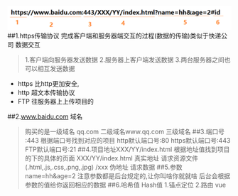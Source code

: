![Alt text](./1516761903091.png)
##1.https传输协议
完成客户端和服务器端交互的过程(数据的传输)类似于快递公司
数据交互
> 1.客户端向服务器发送数据
> 2.服务器上客户端发送数据
> 3.两台服务器之间也可以相互发送数据
- https 比http更加安全,
- http 超文本传输协议
-  FTP 往服务器上上传项目的


##2.www.baidu.com 域名
> 购买的是一级域名 qq.com
> 二级域名www.qq.com
> 三级域名
##3.端口号 :443
根据端口号找到对应的项目
> http默认端口号:80
> https默认端口号:443
> FTP默认端口号:21
##4.项目地址XXX/YY/index.html
根据地址值找到项目的下的具体的页面
> XXX/YY/index.html 真实地址 请求资源文件(.html,.js,.css,.png,.jpg)
> /xxx      伪地址 请求数据
##5.参数 name=hh&age=2
注意参数都是后台规定的,让你叫啥你就就啥
后台会根据参数的值给你返回相应的数据
##6.哈希值 Hash值
> 1.锚点定位
> 2.路由 vue